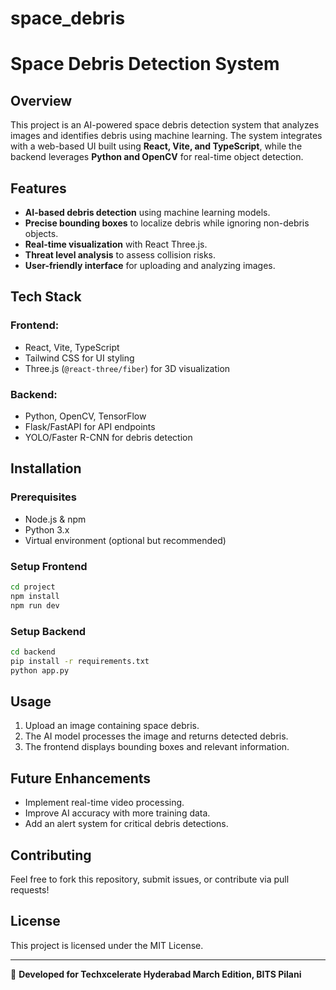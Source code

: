 # space_debris
# Space Debris Detection System

## Overview
This project is an AI-powered space debris detection system that analyzes images and identifies debris using machine learning. The system integrates with a web-based UI built using **React, Vite, and TypeScript**, while the backend leverages **Python and OpenCV** for real-time object detection. 

## Features
- **AI-based debris detection** using machine learning models.
- **Precise bounding boxes** to localize debris while ignoring non-debris objects.
- **Real-time visualization** with React Three.js.
- **Threat level analysis** to assess collision risks.
- **User-friendly interface** for uploading and analyzing images.

## Tech Stack
### Frontend:
- React, Vite, TypeScript
- Tailwind CSS for UI styling
- Three.js (`@react-three/fiber`) for 3D visualization

### Backend:
- Python, OpenCV, TensorFlow
- Flask/FastAPI for API endpoints
- YOLO/Faster R-CNN for debris detection

## Installation
### Prerequisites
- Node.js & npm
- Python 3.x
- Virtual environment (optional but recommended)

### Setup Frontend
```sh
cd project
npm install
npm run dev
```

### Setup Backend
```sh
cd backend
pip install -r requirements.txt
python app.py
```

## Usage
1. Upload an image containing space debris.
2. The AI model processes the image and returns detected debris.
3. The frontend displays bounding boxes and relevant information.

## Future Enhancements
- Implement real-time video processing.
- Improve AI accuracy with more training data.
- Add an alert system for critical debris detections.

## Contributing
Feel free to fork this repository, submit issues, or contribute via pull requests!

## License
This project is licensed under the MIT License.

---
🚀 **Developed for Techxcelerate Hyderabad March Edition, BITS Pilani**

